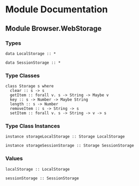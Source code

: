 # Module Documentation

## Module Browser.WebStorage

### Types

    data LocalStorage :: *

    data SessionStorage :: *


### Type Classes

    class Storage s where
      clear :: s -> s
      getItem :: forall v. s -> String -> Maybe v
      key :: s -> Number -> Maybe String
      length :: s -> Number
      removeItem :: s -> String -> s
      setItem :: forall v. s -> String -> v -> s


### Type Class Instances

    instance storageLocalStorage :: Storage LocalStorage

    instance storageSessionStorage :: Storage SessionStorage


### Values

    localStorage :: LocalStorage

    sessionStorage :: SessionStorage



